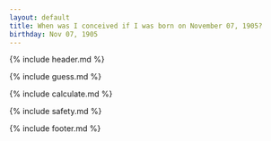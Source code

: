 ```yaml
---
layout: default
title: When was I conceived if I was born on November 07, 1905?
birthday: Nov 07, 1905
---
```


{% include header.md %}

{% include guess.md %}

{% include calculate.md %}

{% include safety.md %}

{% include footer.md %}



